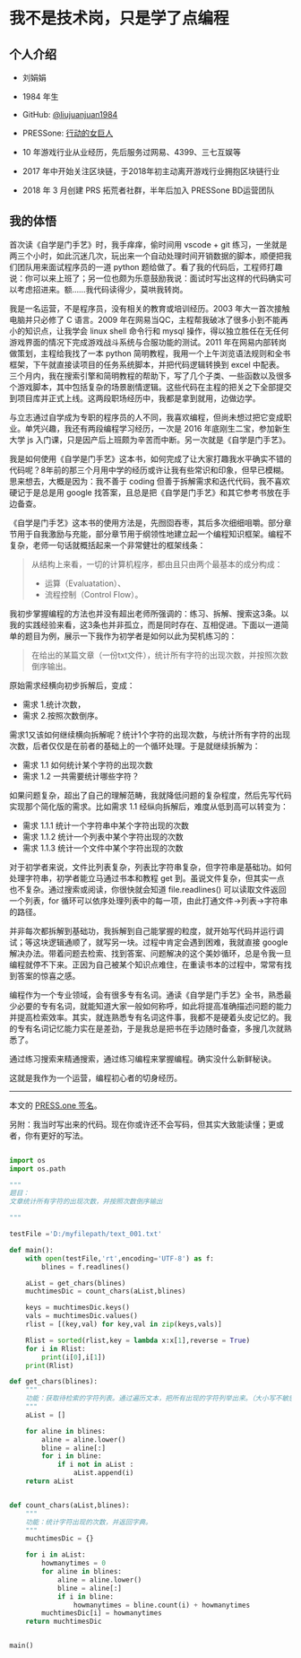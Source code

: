 # 我不是技术岗，只是学了点编程

## 个人介绍

- 刘娟娟

- 1984 年生

- GitHub: [@liujuanjuan1984](https://github.com/liujuanjuan1984)

- PRESSone: [行动的女巨人](https://press.one/main/p/ed73e900e209def08ff03a2e3fadbac99af087c0)

- 10 年游戏行业从业经历，先后服务过网易、4399、三七互娱等

- 2017 年中开始关注区块链，于2018年初主动离开游戏行业拥抱区块链行业

- 2018 年 3 月创建 PRS 拓荒者社群，半年后加入 PRESSone BD运营团队

## 我的体悟

首次读《自学是门手艺》时，我手痒痒，偷时间用 vscode + git 练习，一坐就是两三个小时，如此沉迷几次，玩出来一个自动处理时间开销数据的脚本，顺便把我们团队用来面试程序员的一道 python 题给做了。看了我的代码后，工程师打趣说：你可以来上班了；另一位也颇为乐意鼓励我说：面试时写出这样的代码确实可以考虑招进来。额……我代码读得少，莫哄我转岗。

我是一名运营，不是程序员，没有相关的教育或培训经历。2003 年大一首次接触电脑并只必修了 C 语言。2009 年在网易当QC，主程帮我破冰了很多小到不能再小的知识点，让我学会 linux shell 命令行和 mysql 操作，得以独立胜任在无任何游戏界面的情况下完成游戏战斗系统与合服功能的测试。2011 年在网易内部转岗做策划，主程给我找了一本 python 简明教程，我用一个上午浏览语法规则和全书框架，下午就直接读项目的任务系统脚本，并把代码逻辑转换到 excel 中配表。三个月内，我在搜索引擎和简明教程的帮助下，写了几个子类、一些函数以及很多个游戏脚本，其中包括复杂的场景剧情逻辑。这些代码在主程的把关之下全部提交到项目库并正式上线。这两段职场经历中，我都是拿到就用，边做边学。

与立志通过自学成为专职的程序员的人不同，我喜欢编程，但尚未想过把它变成职业。单凭兴趣，我还有两段编程学习经历，一次是 2016 年底刚生二宝，参加新生大学 js 入门课，只是因产后上班颇为辛苦而中断。另一次就是《自学是门手艺》。

我是如何使用《自学是门手艺》这本书，如何完成了让大家打趣我水平确实不错的代码呢？8年前的那三个月用中学的经历或许让我有些常识和印象，但早已模糊。思来想去，大概是因为：我不善于 coding 但善于拆解需求和迭代代码，我不喜欢硬记于是总是用 google 找答案，且总是把《自学是门手艺》和其它参考书放在手边备查。

《自学是门手艺》这本书的使用方法是，先囫囵吞枣，其后多次细细咀嚼。部分章节用于自我激励与充能，部分章节用于纲领性地建立起一个编程知识框架。编程不复杂，老师一句话就概括起来一个非常健壮的框架线条：

> 从结构上来看，一切的计算机程序，都由且只由两个最基本的成分构成：
> - 运算（Evaluatation）、
> - 流程控制（Control Flow）。

我初步掌握编程的方法也并没有超出老师所强调的：练习、拆解、搜索这3条。以我的实践经验来看，这3条也并非孤立，而是同时存在、互相促进。下面以一道简单的题目为例，展示一下我作为初学者是如何以此为契机练习的：

> 在给出的某篇文章（一份txt文件），统计所有字符的出现次数，并按照次数倒序输出。

原始需求经横向初步拆解后，变成：
- 需求 1.统计次数，
- 需求 2.按照次数倒序。

需求1又该如何继续横向拆解呢？统计1个字符的出现次数，与统计所有字符的出现次数，后者仅仅是在前者的基础上的一个循环处理。于是就继续拆解为：

- 需求 1.1 如何统计某个字符的出现次数
- 需求 1.2 一共需要统计哪些字符？

如果问题复杂，超出了自己的理解范畴，我就降低问题的复杂程度，然后先写代码实现那个简化版的需求。比如需求 1.1 经纵向拆解后，难度从低到高可以转变为：

- 需求 1.1.1 统计一个字符串中某个字符出现的次数
- 需求 1.1.2 统计一个列表中某个字符出现的次数
- 需求 1.1.3 统计一个文件中某个字符出现的次数

对于初学者来说，文件比列表复杂，列表比字符串复杂，但字符串是基础功。如何处理字符串，初学者能立马通过书本和教程 get 到。虽说文件复杂，但其实一点也不复杂。通过搜索或阅读，你很快就会知道 file.readlines() 可以读取文件返回一个列表，for 循环可以依序处理列表中的每一项，由此打通文件→列表→字符串的路径。

并非每次都拆解到基础功，我拆解到自己能掌握的粒度，就开始写代码并运行调试；等这块逻辑通顺了，就写另一块。过程中肯定会遇到困难，我就直接 google 解决办法。带着问题去检索、找到答案、问题解决的这个美妙循环，总是令我一旦编程就停不下来。正因为自己被某个知识点难住，在重读书本的过程中，常常有找到答案的惊喜之感。

编程作为一个专业领域，会有很多专有名词。通读《自学是门手艺》全书，熟悉最少必要的专有名词，就能知道大家一般如何称呼，如此将提高准确描述问题的能力并提高检索效率。其实，就连熟悉专有名词这件事，我都不是硬着头皮记忆的。我的专有名词记忆能力实在是差劲，于是我总是把书在手边随时备查，多搜几次就熟悉了。

通过练习搜索来精通搜索，通过练习编程来掌握编程。确实没什么新鲜秘诀。

这就是我作为一个运营，编程初心者的切身经历。

---

本文的 [PRESS.one 签名](https://press.one/file/v?s=b54fadaeaa3f6dd3f1fb9eedc1a142b91f7b3271b2b81e2141d5243b49e6139531ad25694e973b22b1b9e6427b9adc4692d78604d7018d12d998d8719a551ea20&h=70e40ae7bfcdf876bade2b9c0c0174a6be8ed86fc47a11439270c65585a7ca09&a=ed73e900e209def08ff03a2e3fadbac99af087c0&f=P1&v=3)。


另附：我当时写出来的代码。现在你或许还不会写码，但其实大致能读懂；更或者，你有更好的写法。

```python

import os
import os.path

"""
题目：
文章统计所有字符的出现次数，并按照次数倒序输出

"""

testFile ='D:/myfilepath/text_001.txt'

def main():
    with open(testFile,'rt',encoding='UTF-8') as f:
        blines = f.readlines()

    aList = get_chars(blines)
    muchtimesDic = count_chars(aList,blines)

    keys = muchtimesDic.keys()
    vals = muchtimesDic.values()
    rlist = [(key,val) for key,val in zip(keys,vals)]

    Rlist = sorted(rlist,key = lambda x:x[1],reverse = True)
    for i in Rlist:
        print(i[0],i[1])
    print(Rlist)

def get_chars(blines):
    """
    功能：获取待检索的字符列表。通过遍历文本，把所有出现的字符列举出来。（大小写不敏感）
    """
    aList = []

    for aline in blines:
        aline = aline.lower()
        bline = aline[:]
        for i in bline:
            if i not in aList :
                aList.append(i)
    return aList


def count_chars(aList,blines):
    """
    功能：统计字符出现的次数，并返回字典。
    """
    muchtimesDic = {}

    for i in aList:
        howmanytimes = 0
        for aline in blines:
            aline = aline.lower()
            bline = aline[:]
            if i in bline:
                howmanytimes = bline.count(i) + howmanytimes
        muchtimesDic[i] = howmanytimes
    return muchtimesDic


main()

```
